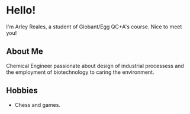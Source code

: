 # Hello! 
I'm Arley Reales, a student of  Globant/Egg QC+A's course. Nice to meet you!

## About Me
Chemical Engineer passionate about design of industrial processess and the employment of biotechnology to caring the environment.

## Hobbies
- Chess and games.
